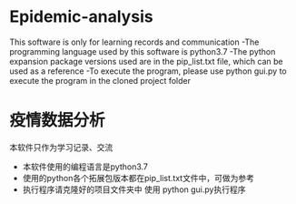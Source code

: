 # Epidemic-analysis
This software is only for learning records and communication
-The programming language used by this software is python3.7
-The python expansion package versions used are in the pip_list.txt file, which can be used as a reference
-To execute the program, please use python gui.py to execute the program in the cloned project folder
# 疫情数据分析
本软件只作为学习记录、交流
- 本软件使用的编程语言是python3.7
- 使用的python各个拓展包版本都在pip_list.txt文件中，可做为参考
- 执行程序请克隆好的项目文件夹中 使用 python gui.py执行程序